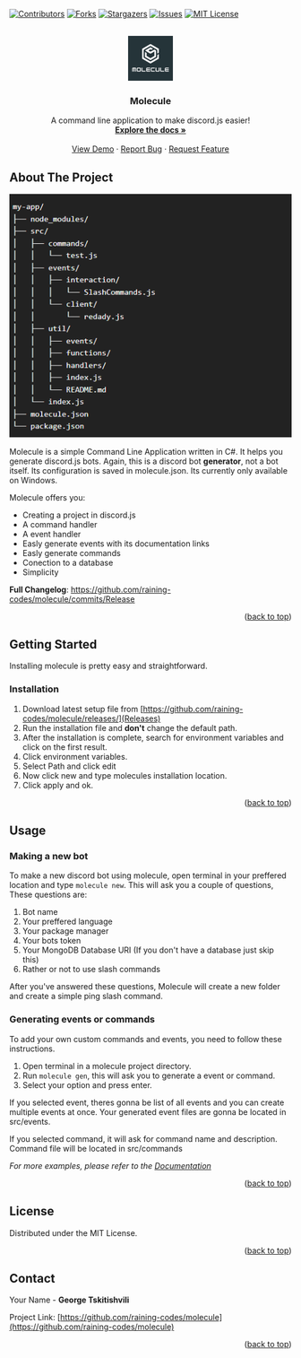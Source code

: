 <!-- Improved compatibility of back to top link: See: https://github.com/othneildrew/Best-README-Template/pull/73 -->

<a name="readme-top"></a>

<!--
*** Thanks for checking out the Best-README-Template. If you have a suggestion
*** that would make this better, please fork the repo and create a pull request
*** or simply open an issue with the tag "enhancement".
*** Don't forget to give the project a star!
*** Thanks again! Now go create something AMAZING! :D
-->

<!-- PROJECT SHIELDS -->
<!--
*** I'm using markdown "reference style" links for readability.
*** Reference links are enclosed in brackets [ ] instead of parentheses ( ).
*** See the bottom of this document for the declaration of the reference variables
*** for contributors-url, forks-url, etc. This is an optional, concise syntax you may use.
*** https://www.markdownguide.org/basic-syntax/#reference-style-links
-->

[![Contributors][contributors-shield]][contributors-url]
[![Forks][forks-shield]][forks-url]
[![Stargazers][stars-shield]][stars-url]
[![Issues][issues-shield]][issues-url]
[![MIT License][license-shield]][license-url]

<!-- PROJECT LOGO -->
<br />
<div align="center">
  <a href="https://github.com/raining-codes/molecule">
    <img src="images/logo.png" alt="Logo" width="80" height="80">
  </a>

<h3 align="center">Molecule</h3>

  <p align="center">
    A command line application to make discord.js easier!
    <br />
    <a href="https://github.com/raining-codes/molecule"><strong>Explore the docs »</strong></a>
    <br />
    <br />
    <a href="https://github.com/raining-codes/molecule">View Demo</a>
    ·
    <a href="https://github.com/raining-codes/molecule/issues">Report Bug</a>
    ·
    <a href="https://github.com/raining-codes/molecule/issues">Request Feature</a>
  </p>
</div>


<!-- ABOUT THE PROJECT -->

## About The Project

[![Product Name Screen Shot][product-screenshot]](https://example.com)

Molecule is a simple Command Line Application written in C#. It helps you generate discord.js bots. Again, this is a discord bot **generator**, not a bot itself. Its configuration is saved in molecule.json. Its currently only available on Windows.

Molecule offers you:

* Creating a project in discord.js
* A command handler
* A event handler
* Easly generate events with its documentation links
* Easly generate commands
* Conection to a database
* Simplicity

**Full Changelog**: https://github.com/raining-codes/molecule/commits/Release

<p align="right">(<a href="#readme-top">back to top</a>)</p>


<!-- GETTING STARTED -->

## Getting Started

Installing molecule is pretty easy and straightforward.

### Installation

1. Download latest setup file from [https://github.com/raining-codes/molecule/releases/](Releases)
2. Run the installation file and **don't** change the default path.
3. After the installation is complete, search for environment variables and click on the first result.
4. Click environment variables.
5. Select Path and click edit
6. Now click new and type molecules installation location.
7. Click apply and ok.

<p align="right">(<a href="#readme-top">back to top</a>)</p>

<!-- USAGE EXAMPLES -->

## Usage

### Making a new bot
To make a new discord bot using molecule, open terminal in your preffered location and type `molecule new`. This will ask you a couple of questions, These questions are:
1. Bot name
2. Your preffered language
3. Your package manager
4. Your bots token
5. Your MongoDB Database URI (If you don't have a database just skip this)
6. Rather or not to use slash commands

After you've answered these questions, Molecule will create a new folder and create a simple ping slash command.

### Generating events or commands
To add your own custom commands and events, you need to follow these instructions.
1. Open terminal in a molecule project directory.
2. Run `molecule gen`, this will ask you to generate a event or command.
3. Select your option and press enter.

If you selected event, theres gonna be list of all events and you can create multiple events at once. Your generated event files are gonna be located in src/events.

If you selected command, it will ask for command name and description. Command file will be located in src/commands


_For more examples, please refer to the [Documentation](https://example.com)_

<p align="right">(<a href="#readme-top">back to top</a>)</p>

<!-- LICENSE -->

## License

Distributed under the MIT License.

<p align="right">(<a href="#readme-top">back to top</a>)</p>

<!-- CONTACT -->

## Contact

Your Name - **George Tskitishvili**

Project Link: [https://github.com/raining-codes/molecule](https://github.com/raining-codes/molecule)

<p align="right">(<a href="#readme-top">back to top</a>)</p>



<!-- MARKDOWN LINKS & IMAGES -->
<!-- https://www.markdownguide.org/basic-syntax/#reference-style-links -->

[contributors-shield]: https://img.shields.io/github/contributors/raining-codes/molecule.svg?style=for-the-badge
[contributors-url]: https://github.com/raining-codes/molecule/graphs/contributors
[forks-shield]: https://img.shields.io/github/forks/raining-codes/molecule.svg?style=for-the-badge
[forks-url]: https://github.com/raining-codes/molecule/network/members
[stars-shield]: https://img.shields.io/github/stars/raining-codes/molecule.svg?style=for-the-badge
[stars-url]: https://github.com/raining-codes/molecule/stargazers
[issues-shield]: https://img.shields.io/github/issues/raining-codes/molecule.svg?style=for-the-badge
[issues-url]: https://github.com/raining-codes/molecule/issues
[license-shield]: https://img.shields.io/github/license/raining-codes/molecule.svg?style=for-the-badge
[license-url]: https://github.com/raining-codes/molecule/blob/master/LICENSE.txt
[linkedin-shield]: https://img.shields.io/badge/-LinkedIn-black.svg?style=for-the-badge&logo=linkedin&colorB=555
[linkedin-url]: https://linkedin.com/in/linkedin_username
[product-screenshot]: images/screenshot.png
[next.js]: https://img.shields.io/badge/next.js-000000?style=for-the-badge&logo=nextdotjs&logoColor=white/
[next-url]: https://microsoft.com/
[react.js]: https://starship.rs/icon.png
[react-url]: https://github.com/shibayan/Sharprompt
[vue.js]: https://img.shields.io/badge/Vue.js-35495E?style=for-the-badge&logo=vuedotjs&logoColor=4FC08D
[vue-url]: https://vuejs.org/
[angular.io]: https://img.shields.io/badge/Angular-DD0031?style=for-the-badge&logo=angular&logoColor=white
[angular-url]: https://angular.io/
[svelte.dev]: https://img.shields.io/badge/Svelte-4A4A55?style=for-the-badge&logo=svelte&logoColor=FF3E00
[svelte-url]: https://svelte.dev/
[laravel.com]: https://img.shields.io/badge/Laravel-FF2D20?style=for-the-badge&logo=laravel&logoColor=white
[laravel-url]: https://laravel.com
[bootstrap.com]: https://img.shields.io/badge/Bootstrap-563D7C?style=for-the-badge&logo=bootstrap&logoColor=white
[bootstrap-url]: https://getbootstrap.com
[jquery.com]: https://img.shields.io/badge/jQuery-0769AD?style=for-the-badge&logo=jquery&logoColor=white
[jquery-url]: https://jquery.com

